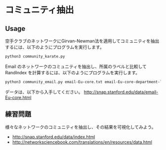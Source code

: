 # コミュニティ抽出
## Usage
空手クラブのネットワークにGirvan-Newman法を適用してコミュニティを抽出するには、以下のようにプログラムを実行します。
```bash
python3 community_karate.py
```
Email のネットワークのコミュニティを抽出し、所属のラベルと比較して RandIndex を計算するには、以下のようにプログラムを実行します。
```bash
python3 community_email.py email-Eu-core.txt email-Eu-core-department-labels.txt
```
データは、以下から入手してください。
http://snap.stanford.edu/data/email-Eu-core.html

## 練習問題
様々なネットワークのコミュニティを抽出し、その結果を可視化してみよう。
- http://snap.stanford.edu/data/index.html
- http://networksciencebook.com/translations/en/resources/data.html
